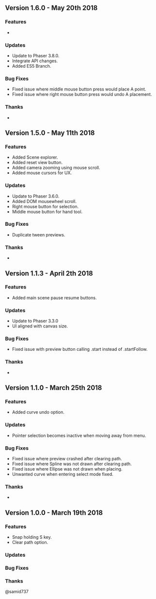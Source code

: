 ## Version 1.6.0 - May 20th 2018

### Features

- 

### Updates

- Update to Phaser 3.8.0.
- Integrate API changes.
- Added ES5 Branch. 

### Bug Fixes

- Fixed issue where middle mouse button press would place A point.
- Fixed issue where right mouse button press would undo A placement.

### Thanks

-

## Version 1.5.0 - May 11th 2018

### Features

- Added Scene explorer.
- Added reset view button.
- Added camera zooming using mouse scroll.
- Added mouse cursors for UX.

### Updates

- Update to Phaser 3.6.0.
- Added DOM mousewheel scroll.
- Right mouse button for selection.
- Middle mouse button for hand tool.

### Bug Fixes

- Duplicate tween previews.

### Thanks

-

## Version 1.1.3 - April 2th 2018

### Features

- Added main scene pause resume buttons.

### Updates

- Update to Phaser 3.3.0
- UI aligned with canvas size.

### Bug Fixes

- Fixed issue with preview button calling .start instead of .startFollow.

### Thanks

-

## Version 1.1.0 - March 25th 2018

### Features

- Added curve undo option.

### Updates

- Pointer selection becomes inactive when moving away from menu.

### Bug Fixes

- Fixed issue where preview crashed after clearing path.
- Fixed issue where Spline was not drawn after clearing path.
- Fixed issue where Ellipse was not drawn when placing.
- Unwanted curve when entering select mode fixed.

### Thanks

-

## Version 1.0.0 - March 19th 2018

### Features

* Snap holding S key.
* Clear path option.

### Updates

### Bug Fixes

### Thanks

@samid737